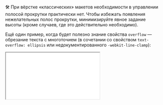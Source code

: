 🛠 При вёрстке «классических» макетов необходимости в управлении полосой прокрутки практически нет. Чтобы избежать появления нежелательных полос прокрутки, минимизируйте явное задание высоты (кроме случаев, где это действительно необходимо).

Ещё один пример, когда будет полезно знание свойства `overflow` — обрезание текста с многоточием (в сочетании со свойством `text-overflow: ellipsis` или недокументированного `-webkit-line-clamp`):

<iframe title="" src="../demos/Realetive-poERRWW/index.html"></iframe>

